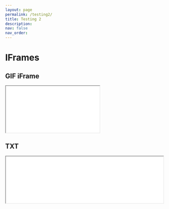 ```yaml
---
layout: page
permalink: /testing2/
title: Testing 2
description:
nav: false
nav_order: 
---
```


# IFrames

## GIF iFrame
<iframe src="../assets/pdf/example_pdf.pdf" allowfullscreen></iframe>

## TXT
<iframe width="100%" src="../assets/txt/Week1_Johnson - from Media Franchising-annotations.txt" allowfullscreen>iFrame HERE</iframe>
